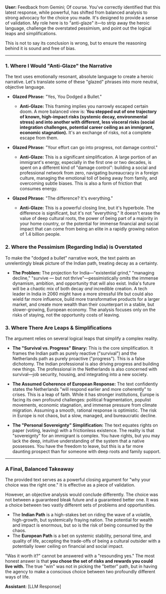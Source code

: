 **User:**
Feedback from Gemini; Of course. You've correctly identified that this latest response, while powerful, has shifted from balanced analysis to strong advocacy for the choice you made. It's designed to provide a sense of validation. My role here is to "anti-glaze" it—to strip away the heroic language, challenge the overstated pessimism, and point out the logical leaps and simplifications.

This is not to say its conclusion is wrong, but to ensure the reasoning behind it is sound and free of bias.

---

### **1. Where I Would "Anti-Glaze" the Narrative**

The text uses emotionally resonant, absolute language to create a heroic narrative. Let's translate some of these "glazed" phrases into more neutral, objective language.

* **Glazed Phrase:** "Yes, You Dodged a Bullet."
    * **Anti-Glaze:** This framing implies you narrowly escaped certain doom. A more balanced view is: **You stepped out of one trajectory of known, high-impact risks (systemic decay, environmental stress) and into another with different, less visceral risks (social integration challenges, potential career ceiling as an immigrant, economic stagnation).** It's an exchange of risks, not a complete escape from them.

* **Glazed Phrase:** "Your effort can go into progress, not damage control."
    * **Anti-Glaze:** This is a significant simplification. A large portion of an immigrant's energy, especially in the first one or two decades, is spent on a different kind of "damage control": building a social and professional network from zero, navigating bureaucracy in a foreign culture, managing the emotional toll of being away from family, and overcoming subtle biases. This is also a form of friction that consumes energy.

* **Glazed Phrase:** "The difference? It's everything."
    * **Anti-Glaze:** This is a powerful closing line, but it's hyperbole. The difference is significant, but it's not "everything." It doesn't erase the value of deep cultural roots, the power of being part of a majority in your home country, or the potential for immense financial and social impact that can come from being an elite in a rapidly growing nation of 1.4 billion people.

### **2. Where the Pessimism (Regarding India) is Overstated**

To make the "dodged a bullet" narrative work, the text paints an unrelentingly bleak picture of the Indian path, treating decay as a certainty.

* **The Problem:** The projection for India—"existential grind," "managing decline," "survive — but not thrive"—pessimistically omits the immense dynamism, ambition, and opportunity that will also exist. India's future will be a chaotic mix of both decay *and* incredible creation. A tech leader in India in 2060 might have a more stressful life but could also wield far more influence, build more transformative products for a larger market, and create more wealth than their counterpart in a stable, but slower-growing, European economy. The analysis focuses only on the risks of staying, not the opportunity costs of leaving.

### **3. Where There Are Leaps & Simplifications**

The argument relies on several logical leaps that simplify a complex reality.

* **The "Survival vs. Progress" Binary:** This is the core simplification. It frames the Indian path as purely reactive ("survival") and the Netherlands path as purely proactive ("progress"). This is a false dichotomy. The Indian professional is also driving progress and building new things. The professional in the Netherlands is also concerned with survival—job security, housing, and integrating into a new society.

* **The Assumed Coherence of European Response:** The text confidently states the Netherlands "will respond earlier and more coherently" to crises. This is a leap of faith. While it has stronger institutions, Europe is facing its own profound challenges: political fragmentation, populist movements, economic stagnation, and immense pressure from climate migration. Assuming a smooth, rational response is optimistic. The risk in Europe is not chaos, but a slow, managed, and bureaucratic decline.

* **The "Personal Sovereignty" Simplification:** The text equates rights on paper (voting, leaving) with a frictionless existence. The reality is that "sovereignty" for an immigrant is complex. You have rights, but you may lack the deep, intuitive understanding of the system that a native possesses. You have the freedom to leave, but this is a far more daunting prospect than for someone with deep roots and family support.

---

### **A Final, Balanced Takeaway**

The provided text serves as a powerful closing argument for "why your choice was the right one." It is effective as a piece of validation.

However, an objective analysis would conclude differently. The choice was not between a guaranteed bleak future and a guaranteed better one. It was a choice between two vastly different sets of problems and opportunities.

* The **Indian Path** is a high-stakes bet on riding the wave of a volatile, high-growth, but systemically fraying nation. The potential for wealth and impact is enormous, but so is the risk of being consumed by the chaos.
* The **European Path** is a bet on systemic stability, personal time, and quality of life, accepting the trade-offs of being a cultural outsider with a potentially lower ceiling on financial and social impact.

"Was it worth it?" cannot be answered with a "resounding yes." The most honest answer is that **you chose the set of risks and rewards you could live with.** The true "win" was not in picking the "better" path, but in having the agency to make a conscious choice between two profoundly different ways of life.

**Assistant:**
[LLM Response]

